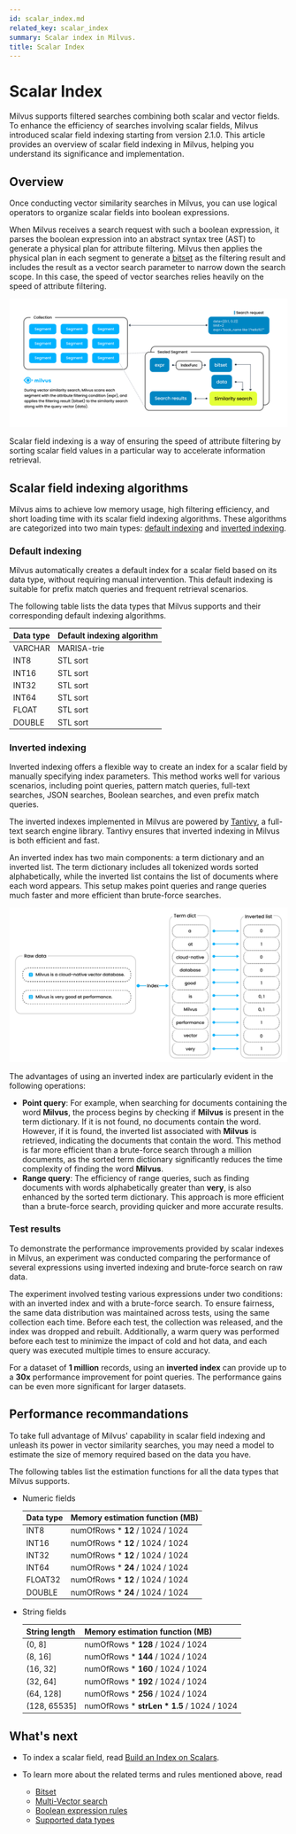 ```yaml
---
id: scalar_index.md
related_key: scalar_index
summary: Scalar index in Milvus.
title: Scalar Index
---
```


# Scalar Index

Milvus supports filtered searches combining both scalar and vector fields. To enhance the efficiency of searches involving scalar fields, Milvus introduced scalar field indexing starting from version 2.1.0. This article provides an overview of scalar field indexing in Milvus, helping you understand its significance and implementation.

## Overview

Once conducting vector similarity searches in Milvus, you can use logical operators to organize scalar fields into boolean expressions.

When Milvus receives a search request with such a boolean expression, it parses the boolean expression into an abstract syntax tree (AST) to generate a physical plan for attribute filtering. Milvus then applies the physical plan in each segment to generate a [bitset](bitset.md) as the filtering result and includes the result as a vector search parameter to narrow down the search scope. In this case, the speed of vector searches relies heavily on the speed of attribute filtering.

![Attribute filtering in a segment](../../../assets/scalar_index.png)

Scalar field indexing is a way of ensuring the speed of attribute filtering by sorting scalar field values in a particular way to accelerate information retrieval.

## Scalar field indexing algorithms

Milvus aims to achieve low memory usage, high filtering efficiency, and short loading time with its scalar field indexing algorithms. These algorithms are categorized into two main types: [default indexing](#default-indexing) and [inverted indexing](#inverted-indexing).

### Default indexing

Milvus automatically creates a default index for a scalar field based on its data type, without requiring manual intervention. This default indexing is suitable for prefix match queries and frequent retrieval scenarios.

The following table lists the data types that Milvus supports and their corresponding default indexing algorithms.

| Data type                     | Default indexing algorithm        |
| ----------------------------- | --------------------------------- |
| VARCHAR                       | MARISA-trie                       |
| INT8                          | STL sort                          |
| INT16                         | STL sort                          |
| INT32                         | STL sort                          |
| INT64                         | STL sort                          |
| FLOAT                         | STL sort                          |
| DOUBLE                        | STL sort                          |

### Inverted indexing

Inverted indexing offers a flexible way to create an index for a scalar field by manually specifying index parameters. This method works well for various scenarios, including point queries, pattern match queries, full-text searches, JSON searches, Boolean searches, and even prefix match queries.

The inverted indexes implemented in Milvus are powered by [Tantivy](https://github.com/quickwit-oss/tantivy), a full-text search engine library. Tantivy ensures that inverted indexing in Milvus is both efficient and fast.

An inverted index has two main components: a term dictionary and an inverted list. The term dictionary includes all tokenized words sorted alphabetically, while the inverted list contains the list of documents where each word appears. This setup makes point queries and range queries much faster and more efficient than brute-force searches.

![Inverted index diagram](../../../assets/scalar_index_inverted.png)

The advantages of using an inverted index are particularly evident in the following operations:

- **Point query**: For example, when searching for documents containing the word **Milvus**, the process begins by checking if **Milvus** is present in the term dictionary. If it is not found, no documents contain the word. However, if it is found, the inverted list associated with **Milvus** is retrieved, indicating the documents that contain the word. This method is far more efficient than a brute-force search through a million documents, as the sorted term dictionary significantly reduces the time complexity of finding the word **Milvus**.
- **Range query**: The efficiency of range queries, such as finding documents with words alphabetically greater than **very**, is also enhanced by the sorted term dictionary. This approach is more efficient than a brute-force search, providing quicker and more accurate results.

### Test results

To demonstrate the performance improvements provided by scalar indexes in Milvus, an experiment was conducted comparing the performance of several expressions using inverted indexing and brute-force search on raw data.

The experiment involved testing various expressions under two conditions: with an inverted index and with a brute-force search. To ensure fairness, the same data distribution was maintained across tests, using the same collection each time. Before each test, the collection was released, and the index was dropped and rebuilt. Additionally, a warm query was performed before each test to minimize the impact of cold and hot data, and each query was executed multiple times to ensure accuracy.

For a dataset of **1 million** records, using an **inverted index** can provide up to a **30x** performance improvement for point queries. The performance gains can be even more significant for larger datasets.

## Performance recommandations

To take full advantage of Milvus' capability in scalar field indexing and unleash its power in vector similarity searches, you may need a model to estimate the size of memory required based on the data you have.

The following tables list the estimation functions for all the data types that Milvus supports.

- Numeric fields

    | Data type                      | Memory estimation function (MB)      |
    | ------------------------------ | ------------------------------------ |
    | INT8                           | numOfRows * **12** / 1024 / 1024     |
    | INT16                          | numOfRows * **12** / 1024 / 1024     |
    | INT32                          | numOfRows * **12** / 1024 / 1024     |
    | INT64                          | numOfRows * **24** / 1024 / 1024     |
    | FLOAT32                        | numOfRows * **12** / 1024 / 1024     |
    | DOUBLE                         | numOfRows * **24** / 1024 / 1024     |

- String fields

    | String length                  | Memory estimation function (MB)      |
    | ------------------------------ | ------------------------------------ |
    | (0, 8]                         | numOfRows * **128** / 1024 / 1024    |
    | (8, 16]                        | numOfRows * **144** / 1024 / 1024    |
    | (16, 32]                       | numOfRows * **160** / 1024 / 1024    |
    | (32, 64]                       | numOfRows * **192** / 1024 / 1024    |
    | (64, 128]                      | numOfRows * **256** / 1024 / 1024    |
    | (128, 65535]                   | numOfRows * **strLen * 1.5** / 1024 / 1024    |

## What's next

- To index a scalar field, read [Build an Index on Scalars](index-scalar-fields.md).
- To learn more about the related terms and rules mentioned above, read

    - [Bitset](bitset.md)
    - [Multi-Vector search](multi-vector-search.md)
    - [Boolean expression rules](boolean.md)
    - [Supported data types](schema.md#Supported-data-type)

